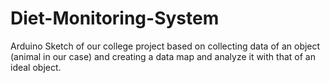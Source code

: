 # Diet-Monitoring-System
Arduino Sketch of our college project based on collecting data of an object (animal in our case) and creating a data map and analyze it with that of an ideal object.
